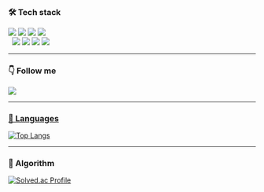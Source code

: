<!--
**Hanjaemo/Hanjaemo** is a ✨ _special_ ✨ repository because its `README.md` (this file) appears on your GitHub profile.

Here are some ideas to get you started:

- 🔭 I’m currently working on ...
- 🌱 I’m currently learning ...
- 👯 I’m looking to collaborate on ...
- 🤔 I’m looking for help with ...
- 💬 Ask me about ...
- 📫 How to reach me: ...
- 😄 Pronouns: ...
- ⚡ Fun fact: ...
-->

<h3>🛠️ Tech stack</h3>

<img src="https://img.shields.io/badge/Java-1C9AD6?logo=JAVA&logoColor=white"> <img src="https://img.shields.io/badge/Spring-6DB33F?logo=spring&logoColor=white"> <img src="https://img.shields.io/badge/Spring Boot-6DB33F?logo=springboot&logoColor=white"> <img src="https://img.shields.io/badge/MySQL-4479A1?logo=mysql&logoColor=white">
<br>
&nbsp; <img src="https://img.shields.io/badge/HTML5-E34F26?logo=html5&logoColor=white"> <img src="https://img.shields.io/badge/CSS3-1572B6?logo=css3&logoColor=white"> <img src="https://img.shields.io/badge/Git-F05032?logo=git&logoColor=white"> <img src="https://img.shields.io/badge/Github-181717?logo=github&logoColor=white"> 

---
<h3>👇 Follow me</h3>

<a href="https://velog.io/@hjm2530"><img src="https://img.shields.io/badge/velog-11B48A?style=flat-square&logo=Vimeo&logoColor=white&link=https://velog.io/@hjm2530"/> 

---
<h3>💬 Languages</h3>

[![Top Langs](https://github-readme-stats.vercel.app/api/top-langs/?username=Hanjaemo&theme=gruvbox&show_icons=true&layout=compact)](https://github.com/anuraghazra/github-readme-stats)

---
<h3>🎯 Algorithm</h3>

[![Solved.ac Profile](http://mazassumnida.wtf/api/v2/generate_badge?boj=hanjaemo)](https://solved.ac/hanjaemo/)





